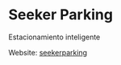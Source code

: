 # Seeker Parking

Estacionamiento inteligente

Website: [seekerparking](https://seekerparking.com/)
